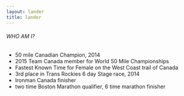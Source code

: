 ```yaml
---
layout: lander
title: lander
---
```

###### WHO AM I?
- 50 mile Canadian Champion, 2014
- 2015 Team Canada member for World 50 Mile Championships
- Fastest Known Time for Female on the West Coast trail of Canada
- 3rd place in Trans Rockies 6 day Stage race, 2014
- Ironman Canada finisher
- two time Boston Marathon qualifier, 6 time marathon finisher
